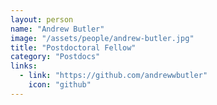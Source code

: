 ```yaml
---
layout: person
name: "Andrew Butler"
image: "/assets/people/andrew-butler.jpg"
title: "Postdoctoral Fellow"
category: "Postdocs"
links:
  - link: "https://github.com/andrewwbutler"
    icon: "github"
---
```

